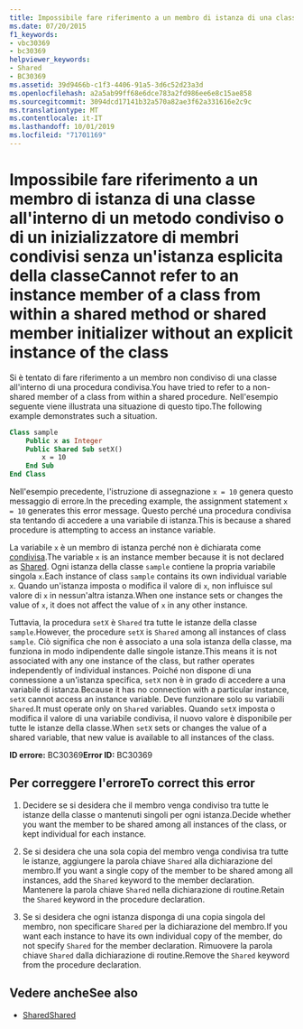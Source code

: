 ```yaml
---
title: Impossibile fare riferimento a un membro di istanza di una classe all'interno di un metodo condiviso o di un inizializzatore di membri condivisi senza un'istanza esplicita della classe
ms.date: 07/20/2015
f1_keywords:
- vbc30369
- bc30369
helpviewer_keywords:
- Shared
- BC30369
ms.assetid: 39d9466b-c1f3-4406-91a5-3d6c52d23a3d
ms.openlocfilehash: a2a5ab99ff68e6dce783a2fd986ee6e8c15ae858
ms.sourcegitcommit: 3094dcd17141b32a570a82ae3f62a331616e2c9c
ms.translationtype: MT
ms.contentlocale: it-IT
ms.lasthandoff: 10/01/2019
ms.locfileid: "71701169"
---
```

# <a name="cannot-refer-to-an-instance-member-of-a-class-from-within-a-shared-method-or-shared-member-initializer-without-an-explicit-instance-of-the-class"></a><span data-ttu-id="b3bad-102">Impossibile fare riferimento a un membro di istanza di una classe all'interno di un metodo condiviso o di un inizializzatore di membri condivisi senza un'istanza esplicita della classe</span><span class="sxs-lookup"><span data-stu-id="b3bad-102">Cannot refer to an instance member of a class from within a shared method or shared member initializer without an explicit instance of the class</span></span>
<span data-ttu-id="b3bad-103">Si è tentato di fare riferimento a un membro non condiviso di una classe all'interno di una procedura condivisa.</span><span class="sxs-lookup"><span data-stu-id="b3bad-103">You have tried to refer to a non-shared member of a class from within a shared procedure.</span></span> <span data-ttu-id="b3bad-104">Nell'esempio seguente viene illustrata una situazione di questo tipo.</span><span class="sxs-lookup"><span data-stu-id="b3bad-104">The following example demonstrates such a situation.</span></span>  
  
```vb  
Class sample  
    Public x as Integer  
    Public Shared Sub setX()  
        x = 10  
    End Sub  
End Class  
```  
  
 <span data-ttu-id="b3bad-105">Nell'esempio precedente, l'istruzione di assegnazione `x = 10` genera questo messaggio di errore.</span><span class="sxs-lookup"><span data-stu-id="b3bad-105">In the preceding example, the assignment statement `x = 10` generates this error message.</span></span> <span data-ttu-id="b3bad-106">Questo perché una procedura condivisa sta tentando di accedere a una variabile di istanza.</span><span class="sxs-lookup"><span data-stu-id="b3bad-106">This is because a shared procedure is attempting to access an instance variable.</span></span>  
  
 <span data-ttu-id="b3bad-107">La variabile `x` è un membro di istanza perché non è dichiarata come [condivisa](../../../visual-basic/language-reference/modifiers/shared.md).</span><span class="sxs-lookup"><span data-stu-id="b3bad-107">The variable `x` is an instance member because it is not declared as [Shared](../../../visual-basic/language-reference/modifiers/shared.md).</span></span> <span data-ttu-id="b3bad-108">Ogni istanza della classe `sample` contiene la propria variabile singola `x`.</span><span class="sxs-lookup"><span data-stu-id="b3bad-108">Each instance of class `sample` contains its own individual variable `x`.</span></span> <span data-ttu-id="b3bad-109">Quando un'istanza imposta o modifica il valore di `x`, non influisce sul valore di `x` in nessun'altra istanza.</span><span class="sxs-lookup"><span data-stu-id="b3bad-109">When one instance sets or changes the value of `x`, it does not affect the value of `x` in any other instance.</span></span>  
  
 <span data-ttu-id="b3bad-110">Tuttavia, la procedura `setX` è `Shared` tra tutte le istanze della classe `sample`.</span><span class="sxs-lookup"><span data-stu-id="b3bad-110">However, the procedure `setX` is `Shared` among all instances of class `sample`.</span></span> <span data-ttu-id="b3bad-111">Ciò significa che non è associato a una sola istanza della classe, ma funziona in modo indipendente dalle singole istanze.</span><span class="sxs-lookup"><span data-stu-id="b3bad-111">This means it is not associated with any one instance of the class, but rather operates independently of individual instances.</span></span> <span data-ttu-id="b3bad-112">Poiché non dispone di una connessione a un'istanza specifica, `setX` non è in grado di accedere a una variabile di istanza.</span><span class="sxs-lookup"><span data-stu-id="b3bad-112">Because it has no connection with a particular instance, `setX` cannot access an instance variable.</span></span> <span data-ttu-id="b3bad-113">Deve funzionare solo su variabili `Shared`.</span><span class="sxs-lookup"><span data-stu-id="b3bad-113">It must operate only on `Shared` variables.</span></span> <span data-ttu-id="b3bad-114">Quando `setX` imposta o modifica il valore di una variabile condivisa, il nuovo valore è disponibile per tutte le istanze della classe.</span><span class="sxs-lookup"><span data-stu-id="b3bad-114">When `setX` sets or changes the value of a shared variable, that new value is available to all instances of the class.</span></span>  
  
 <span data-ttu-id="b3bad-115">**ID errore:** BC30369</span><span class="sxs-lookup"><span data-stu-id="b3bad-115">**Error ID:** BC30369</span></span>  
  
## <a name="to-correct-this-error"></a><span data-ttu-id="b3bad-116">Per correggere l'errore</span><span class="sxs-lookup"><span data-stu-id="b3bad-116">To correct this error</span></span>  
  
1. <span data-ttu-id="b3bad-117">Decidere se si desidera che il membro venga condiviso tra tutte le istanze della classe o mantenuti singoli per ogni istanza.</span><span class="sxs-lookup"><span data-stu-id="b3bad-117">Decide whether you want the member to be shared among all instances of the class, or kept individual for each instance.</span></span>  
  
2. <span data-ttu-id="b3bad-118">Se si desidera che una sola copia del membro venga condivisa tra tutte le istanze, aggiungere la parola chiave `Shared` alla dichiarazione del membro.</span><span class="sxs-lookup"><span data-stu-id="b3bad-118">If you want a single copy of the member to be shared among all instances, add the `Shared` keyword to the member declaration.</span></span> <span data-ttu-id="b3bad-119">Mantenere la parola chiave `Shared` nella dichiarazione di routine.</span><span class="sxs-lookup"><span data-stu-id="b3bad-119">Retain the `Shared` keyword in the procedure declaration.</span></span>  
  
3. <span data-ttu-id="b3bad-120">Se si desidera che ogni istanza disponga di una copia singola del membro, non specificare `Shared` per la dichiarazione del membro.</span><span class="sxs-lookup"><span data-stu-id="b3bad-120">If you want each instance to have its own individual copy of the member, do not specify `Shared` for the member declaration.</span></span> <span data-ttu-id="b3bad-121">Rimuovere la parola chiave `Shared` dalla dichiarazione di routine.</span><span class="sxs-lookup"><span data-stu-id="b3bad-121">Remove the `Shared` keyword from the procedure declaration.</span></span>  
  
## <a name="see-also"></a><span data-ttu-id="b3bad-122">Vedere anche</span><span class="sxs-lookup"><span data-stu-id="b3bad-122">See also</span></span>

- [<span data-ttu-id="b3bad-123">Shared</span><span class="sxs-lookup"><span data-stu-id="b3bad-123">Shared</span></span>](../../../visual-basic/language-reference/modifiers/shared.md)
